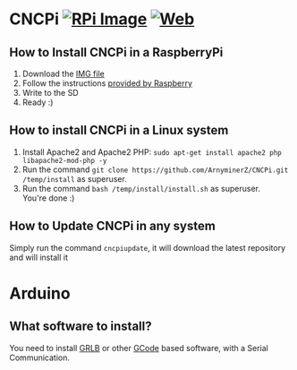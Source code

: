 # CNCPi [![RPi Image](https://img.shields.io/badge/RPi%20version-v0.1.1-green.svg)](https://github.com/ArnyminerZ/CNCPi/archive/master.zip) [![Web](https://img.shields.io/badge/Web%20version-v0.1.103-green.svg)](https://github.com/ArnyminerZ/CNCPi/archive/master.zip)
## How to Install CNCPi in a RaspberryPi
1. Download the [IMG file](http://example.com/)
2. Follow the instructions [provided by Raspberry](https://www.raspberrypi.org/documentation/installation/installing-images/)
3. Write to the SD
4. Ready :)
## How to install CNCPi in a Linux system
1. Install Apache2 and Apache2 PHP: `sudo apt-get install apache2 php libapache2-mod-php -y`
2. Run the command `git clone https://github.com/ArnyminerZ/CNCPi.git /temp/install` as superuser.
3. Run the command `bash /temp/install/install.sh` as superuser.<br />
You're done :)
## How to Update CNCPi in any system
Simply run the command `cncpiupdate`, it will download the latest repository and will install it

# Arduino
## What software to install?
You need to install [GRLB](https://github.com/grbl/grbl) or other [GCode](http://reprap.org/wiki/G-code) based software, with a Serial Communication.
